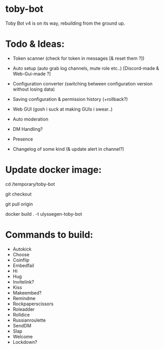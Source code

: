 # toby-bot

Toby Bot v4 is on its way, rebuilding from the ground up.

# Todo & Ideas:

- Token scanner (check for token in messages [& reset them ?])

- Auto setup (auto grab log channels, mute role etc..) [Discord-made & Web-Gui-made ?]

- Configuration converter (switching between configuration version without losing data)

- Saving configuration & permission history (+rollback?)

- Web GUI (gosh i suck at making GUIs i swear..)

- Auto moderation

- DM Handling?

- Presence

- Changelog of some kind (& update alert in channel?)

# Update docker image:

cd /temporary/toby-bot

git checkout <branch>

git pull origin <branch>

docker build . -t ulyssegen-toby-bot

# Commands to build:

- Autokick
- Choose
- Coinflip
- Embedfail
- Hi
- Hug
- Invitelink?
- Kiss
- Makeembed?
- Remindme
- Rockpaperscissors
- Roleadder
- Rolldice
- Russianroulette
- SendDM
- Slap
- Welcome
- Lockdown?